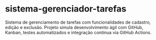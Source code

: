 # sistema-gerenciador-tarefas
Sistema de gerenciamento de tarefas com funcionalidades de cadastro, edição e exclusão. Projeto simula desenvolvimento ágil com GitHub, Kanban, testes automatizados e integração contínua via GitHub Actions.
